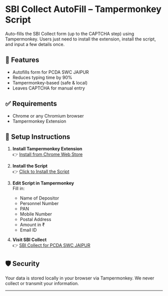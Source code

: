 # SBI Collect AutoFill – Tampermonkey Script

Auto-fills the SBI Collect form (up to the CAPTCHA step) using Tampermonkey. Users just need to install the extension, install the script, and input a few details once.

## 🚀 Features

- Autofills form for PCDA SWC JAIPUR
- Reduces typing time by 90%
- Tampermonkey-based (safe & local)
- Leaves CAPTCHA for manual entry

## ✅ Requirements

- Chrome or any Chromium browser
- Tampermonkey Extension

## 🔧 Setup Instructions

1. **Install Tampermonkey Extension**  
   👉 [Install from Chrome Web Store](https://chromewebstore.google.com/detail/tampermonkey/dhdgffkkebhmkfjojejmpbldmpobfkfo)

2. **Install the Script**  
   👉 [Click to Install the Script](https://kalyugwasi.github.io/sbi-autoform-tampermonkey/sbi-autofill.user.js)

3. **Edit Script in Tampermonkey**  
   Fill in:
   - Name of Depositor  
   - Personnel Number  
   - PAN  
   - Mobile Number  
   - Postal Address  
   - Amount in ₹  
   - Email ID

4. **Visit SBI Collect**  
   👉 [SBI Collect for PCDA SWC JAIPUR](https://www.onlinesbi.sbi/sbicollect/icollecthome.htm?corpID=80633)

## 🛡️ Security

Your data is stored locally in your browser via Tampermonkey. We never collect or transmit your information.

---
